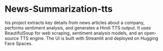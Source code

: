 # News-Summarization-tts
his project extracts key details from news articles about a company, performs sentiment analysis, and generates a Hindi TTS output. It uses BeautifulSoup for web scraping, sentiment analysis models, and an open-source TTS engine. The UI is built with Streamlit and deployed on Hugging Face Spaces.
